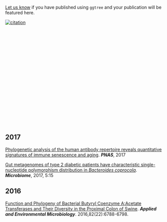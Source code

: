 <!-- AddToAny BEGIN -->
<div class="a2a_kit a2a_kit_size_32 a2a_default_style">
<a class="a2a_dd" href="//www.addtoany.com/share"></a>
<a class="a2a_button_facebook"></a>
<a class="a2a_button_twitter"></a>
<a class="a2a_button_google_plus"></a>
<a class="a2a_button_pinterest"></a>
<a class="a2a_button_reddit"></a>
<a class="a2a_button_sina_weibo"></a>
<a class="a2a_button_wechat"></a>
<a class="a2a_button_douban"></a>
</div>
<script async src="//static.addtoany.com/menu/page.js"></script>
<!-- AddToAny END -->

<link rel="stylesheet" href="https://guangchuangyu.github.io/css/font-awesome.min.css">


[Let us know](https://github.com/GuangchuangYu/featured_img) if you have published using `ggtree` and your publication will be featured here.

[![citation](https://img.shields.io/badge/cited%20by-7-blue.svg?style=flat)](https://scholar.google.com.hk/scholar?oi=bibs&hl=en&cites=7268358477862164627)

<link rel='stylesheet' href=https://guangchuangyu.github.io/resume/css/morris.css>
<script src='https://guangchuangyu.github.io/resume/css/jquery.min.js' type='text/javascript'></script>
<script src='https://guangchuangyu.github.io/resume/css/raphael-min.js' type='text/javascript'></script>
<script src='https://guangchuangyu.github.io/resume/css/morris-0.4.2.min.js' type='text/javascript'></script>


<style>
  .rChart {
    display: block;
    margin-left: auto; 
    margin-right: auto;
    width: 800px;
    height: 300px;
  }  
  </style>

<div id = 'chart3753faefd65' class = 'rChart morris'></div>
<script type='text/javascript'>
    var chartParams = {
 "element": "chart3753faefd65",
"width":            800,
"height":            400,
"xkey": "year",
"ykeys": [
 "cites" 
],
"data": [
 {
 "year": 2016,
"cites":              1,
"pubid": "HtEfBTGE9r8C" 
},
{
 "year": 2017,
"cites":              6,
"pubid": "HtEfBTGE9r8C" 
} 
],
"id": "chart3753faefd65",
"labels": "cites" 
},
      chartType = "Bar"
    new Morris[chartType](chartParams)
</script>


## <i class="fa fa-calendar"></i> 2017

[Phylogenetic analysis of the human antibody repertoire reveals quantitative signatures of immune senescence and aging](http://dx.doi.org/10.1073/pnas.1617959114). ***PNAS***, 2017

[Gut metagenomes of type 2 diabetic patients have characteristic single-nucleotide polymorphism distribution in *Bacteroides coprocola*](https://microbiomejournal.biomedcentral.com/articles/10.1186/s40168-017-0232-3). ***Microbiome***, 2017, 5:15


## <i class="fa fa-calendar"></i> 2016

[Function and Phylogeny of Bacterial Butyryl Coenzyme A:Acetate Transferases and Their Diversity in the Proximal Colon of Swine](http://aem.asm.org/content/82/22/6788.short). ***Applied and Environmental Microbiology***. 2016,82(22):6788-6798. 


